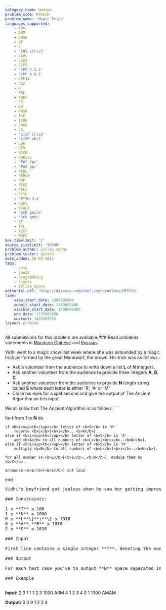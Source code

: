 ```yaml
---
category_name: medium
problem_code: MTRICK
problem_name: 'Magic Trick'
languages_supported:
    - ADA
    - ASM
    - BASH
    - BF
    - C
    - 'C99 strict'
    - CAML
    - CLOJ
    - CLPS
    - 'CPP 4.3.2'
    - 'CPP 4.9.2'
    - CPP14
    - CS2
    - D
    - ERL
    - FORT
    - FS
    - GO
    - HASK
    - ICK
    - ICON
    - JAVA
    - JS
    - 'LISP clisp'
    - 'LISP sbcl'
    - LUA
    - NEM
    - NICE
    - NODEJS
    - 'PAS fpc'
    - 'PAS gpc'
    - PERL
    - PERL6
    - PHP
    - PIKE
    - PRLG
    - PYTH
    - 'PYTH 3.4'
    - RUBY
    - SCALA
    - 'SCM guile'
    - 'SCM qobi'
    - ST
    - TCL
    - TEXT
    - WSPC
max_timelimit: '2'
source_sizelimit: '50000'
problem_author: yellow_agony
problem_tester: gerald
date_added: 18-02-2012
tags:
    - easy
    - jan14
    - programming
    - simple
    - yellow_agony
editorial_url: 'http://discuss.codechef.com/problems/MTRICK'
time:
    view_start_date: 1389605400
    submit_start_date: 1389605400
    visible_start_date: 1389605400
    end_date: 1735669800
    current: 1493557815
layout: problem
---
```

All submissions for this problem are available.###  Read problems statements in [Mandarin Chinese](http://www.codechef.com/download/translated/JAN14/mandarin/MTRICK.pdf) and [Russian](http://www.codechef.com/download/translated/JAN14/russian/MTRICK.pdf).

Vidhi went to a magic show last week where she was astounded by a magic trick performed by the great Mandwarf, the brown. His trick was as follows :

- Ask a volunteer from the audience to write down a list **L** of **N** integers.
- Ask another volunteer from the audience to provide three integers **A**, **B**, **C**
- Ask another volunteer from the audience to provide **N** length string called **S** where each letter is either 'R', 'A' or 'M'
- Close his eyes for a split second and give the output of The Ancient Algorithm on this input.

We all know that The Ancient Algorithm is as follows : ```


for <b>i</b> from 1 to <b>N</b> do 

    if <b>i<sup>th</sup></b> letter of <b>S</b> is 'R'
        reverse <b>L</b>[<b>i</b>...<b>N</b>]
    else if <b>i<sup>th</sup></b> letter of <b>S</b> is 'A'
        add <b>A</b> to all numbers of <b>L</b>[<b>i</b>..<b>N</b>].
    else if <b>i<sup>th</sup></b> letter of <b>S</b> is 'M'
        multiply <b>B</b> to all numbers of <b>L</b>[<b>i</b>..<b>N</b>].

    for all number in <b>L</b>[<b>i</b>..<b>N</b>], module them by <b>C</b>.

    announce <b>L</b>[<b>i</b>] out loud

end

<pre>Vidhi's boyfriend got jealous when he saw her getting impressed by Mandwarf, the brown's wisdom. He wants to learn the trick to gain her undivided admiration. How about you help him?

### Constraints:

1 ≤ **T** ≤ 100 
1 ≤ **N** ≤ 1000
0 ≤ **L**\[**i**\] ≤ 1018
0 ≤ **A**,**B** ≤ 1018
2 ≤ **C** ≤ 1018

### Input

First line contains a single integer **T**, denoting the number of test cases. Then follow **T** test case scenarios. Each test case begins with an integer **N**, the size of the list **L**. Then in next line, you'd find **N** space separated integers - the list **L** itself. In next line, there'd be three space separated integers **A**, **B**, **C** followed by string **S** in the next line.

### Output

For each test case you've to output **N** space separated integers - the numbers announced by Mandwarf, the brown.

### Example

</pre>
<b>Input:</b>
2
3
1 1 1
2 3 1000
ARM
4
1 2 3 4
0 1 1000
AMAM

<b>Output:</b>
3 3 9
1 2 3 4
<pre>